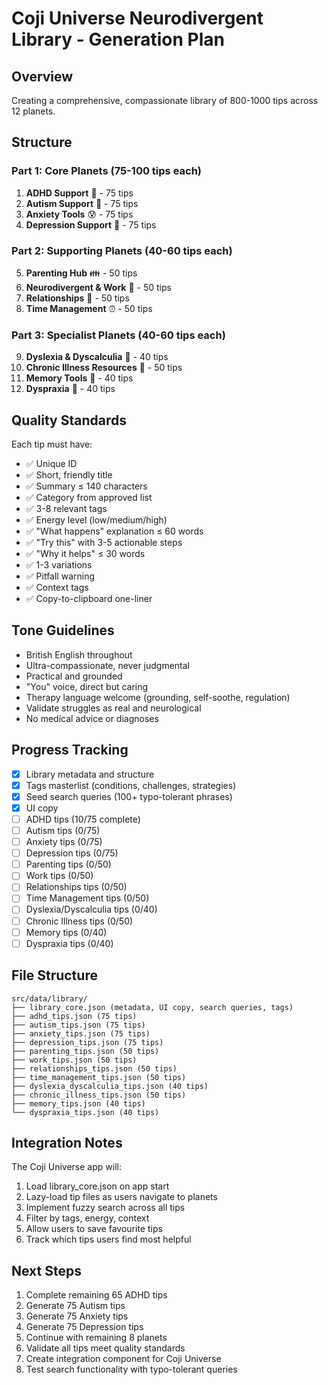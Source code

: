 # Coji Universe Neurodivergent Library - Generation Plan

## Overview
Creating a comprehensive, compassionate library of 800-1000 tips across 12 planets.

## Structure

### Part 1: Core Planets (75-100 tips each)
1. **ADHD Support** 🎯 - 75 tips
2. **Autism Support** 🌈 - 75 tips
3. **Anxiety Tools** 😰 - 75 tips
4. **Depression Support** 💙 - 75 tips

### Part 2: Supporting Planets (40-60 tips each)
5. **Parenting Hub** 👪 - 50 tips
6. **Neurodivergent & Work** 💼 - 50 tips
7. **Relationships** 💑 - 50 tips
8. **Time Management** ⏰ - 50 tips

### Part 3: Specialist Planets (40-60 tips each)
9. **Dyslexia & Dyscalculia** 📖 - 40 tips
10. **Chronic Illness Resources** 💊 - 50 tips
11. **Memory Tools** 🧠 - 40 tips
12. **Dyspraxia** 🏃 - 40 tips

## Quality Standards

Each tip must have:
- ✅ Unique ID
- ✅ Short, friendly title
- ✅ Summary ≤ 140 characters
- ✅ Category from approved list
- ✅ 3-8 relevant tags
- ✅ Energy level (low/medium/high)
- ✅ "What happens" explanation ≤ 60 words
- ✅ "Try this" with 3-5 actionable steps
- ✅ "Why it helps" ≤ 30 words
- ✅ 1-3 variations
- ✅ Pitfall warning
- ✅ Context tags
- ✅ Copy-to-clipboard one-liner

## Tone Guidelines

- British English throughout
- Ultra-compassionate, never judgmental
- Practical and grounded
- "You" voice, direct but caring
- Therapy language welcome (grounding, self-soothe, regulation)
- Validate struggles as real and neurological
- No medical advice or diagnoses

## Progress Tracking

- [x] Library metadata and structure
- [x] Tags masterlist (conditions, challenges, strategies)
- [x] Seed search queries (100+ typo-tolerant phrases)
- [x] UI copy
- [ ] ADHD tips (10/75 complete)
- [ ] Autism tips (0/75)
- [ ] Anxiety tips (0/75)
- [ ] Depression tips (0/75)
- [ ] Parenting tips (0/50)
- [ ] Work tips (0/50)
- [ ] Relationships tips (0/50)
- [ ] Time Management tips (0/50)
- [ ] Dyslexia/Dyscalculia tips (0/40)
- [ ] Chronic Illness tips (0/50)
- [ ] Memory tips (0/40)
- [ ] Dyspraxia tips (0/40)

## File Structure

```
src/data/library/
├── library_core.json (metadata, UI copy, search queries, tags)
├── adhd_tips.json (75 tips)
├── autism_tips.json (75 tips)
├── anxiety_tips.json (75 tips)
├── depression_tips.json (75 tips)
├── parenting_tips.json (50 tips)
├── work_tips.json (50 tips)
├── relationships_tips.json (50 tips)
├── time_management_tips.json (50 tips)
├── dyslexia_dyscalculia_tips.json (40 tips)
├── chronic_illness_tips.json (50 tips)
├── memory_tips.json (40 tips)
└── dyspraxia_tips.json (40 tips)
```

## Integration Notes

The Coji Universe app will:
1. Load library_core.json on app start
2. Lazy-load tip files as users navigate to planets
3. Implement fuzzy search across all tips
4. Filter by tags, energy, context
5. Allow users to save favourite tips
6. Track which tips users find most helpful

## Next Steps

1. Complete remaining 65 ADHD tips
2. Generate 75 Autism tips
3. Generate 75 Anxiety tips
4. Generate 75 Depression tips
5. Continue with remaining 8 planets
6. Validate all tips meet quality standards
7. Create integration component for Coji Universe
8. Test search functionality with typo-tolerant queries

